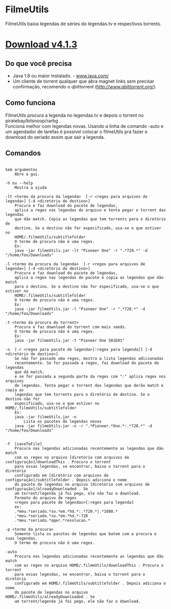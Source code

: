 FilmeUtils
====================

FilmeUtils baixa legendas de séries do legendas.tv e respectivos torrents.   

[Download v4.1.3](https://github.com/beothorn/FilmeUtils/releases/download/4.1.3/filmeUtils.jar)
=============


Do que você precisa  
--------------------- 
 - Java 1.8 ou maior instalado. - www.java.com/  
 - Um cliente de torrent qualquer que abra magnet links sem precisar confirmação, recomendo o qbittorrent (http://www.qbittorrent.org/).  

Como funciona  
---------------------
FilmeUtils procura a legenda no legendas.tv e depois o torrent no piratebay/bitsnoop/rarbg .  
Funciona melhor com legendas novas. Usando a linha de comando -auto e um agendador de tarefas
é possível colocar o filmeUtils pra fazer o download do seriado assim que sair a legenda.  

Comandos  
---------------------

<pre><code>
Sem argumentos  
	Abre a gui.  

-h ou --help  
	Mostra a ajuda  

-lt &lt;termo da procura da legenda&gt;  [-r &lt;regex para arquivos de legenda&gt;] [-d &lt;diretório de destino&gt;]  
	Procura e faz download do pacote de legendas,  
	aplica a regex nas legendas do arquivo e tenta pegar o torrent das legendas  
	que dão match. Copia as legendas que tem torrents para o diretório de  
	destino. Se o destino não for especificado, usa-se o que estiver no   
	HOME/.filmeUtils/subtitlefolder  
	O termo de procura não é uma regex.    
	Ex:  
	java -jar filmeUtils.jar -lt "Pioneer One" -r ".*720.*" -d "/home/foo/Downloads"  

-l &lt;termo da procura da legenda&gt;  [-r &lt;regex para arquivos de legenda&gt;] [-d &lt;diretório de destino&gt;]  
	Procura e faz download do pacote de legendas,   
	aplica a regex nas legendas do pacote e copia as legendas que dão match  
	para o destino. Se o destino não for especificado, usa-se o que estiver no  
	HOME/.filmeUtils/subtitlefolder  
	O termo de procura não é uma regex.
	Ex:  
	java -jar filmeUtils.jar -l "Pioneer One" -r ".*720.*" -d "/home/foo/Downloads"     

-t &lt;termo da procura do torrent&gt;  
	Procura e faz download do torrent com mais seeds.  
	O termo de procura não é uma regex.      
	Ex:  
	java -jar filmeUtils.jar -t "Pioneer One S01E01"  

-n  [-r &lt;regex para pacote de legenda&gt;[:regex para legenda]] [-d &lt;diretório de destino&gt;]  
	Se não for passado uma regex, mostra a lista legendas adicionadas  
	recentemente. Se for passada a regex, faz download do pacote de legendas  
	que dá match,  
	e se for passada a segunda parte da regex com ":" aplica regex nos arquivos  
	de legendas. Tenta pegar o torrent das legendas que derão match e copia as  
	legendas que tem torrents para o diretório de destino. Se o destino não for  
	especificado, usa-se o que estiver no HOME/.filmeUtils/subtitlefolder    
	Ex:  
	java -jar filmeUtils.jar -n  
		Lista os pacotes de legendas novos
	java -jar filmeUtils.jar -n -r ".*Pioneer.*One.*:.*720.*" -d "/home/foo/Downloads"  


-f <diretório com arquivos de configuração> [saveToFile]
	Procura nas legendas adicionadas recentemente as legendas que dão match  
	com as regex no arquivo [diretório com arquivos de configuração]/downloadThis . Procura o torrent  
	para essas legendas, se encontrar, baixa o torrent para o diretório  
	configurado em [diretório com arquivos de configuração]/subtitlefolder . Depois adiciona o nome  
	do pacote de legendas no arquivo [diretório com arquivos de configuração]/alreadyDownloaded . Se  
	um torrent/legenda já foi pego, ele não faz o download.   
	Formato do arquivo de regex  
	&lt;regex para pacote de legendas&gt;[:regex para legenda]  
	ex:  
	.*meu.*seriado.*so.*em.*hd.*:.*720.*|.*1080.*  
	.*meu.*seriado.*so.*em.*hd.*:720  
	.*meu.*seriado.*qqer.*resolucao.*  

-p &lt;termo da procura&gt;  
	Somente lista os pacotes de legendas que batem com a procura e suas legendas.  
	O termo de procura não é uma regex.   
	
-auto
	Procura nas legendas adicionadas recentemente as legendas que dão match  
	com as regex no arquivo HOME/.filmeUtils/downloadThis . Procura o torrent  
	para essas legendas, se encontrar, baixa o torrent para o diretório  
	configurado em HOME/.filmeUtils/subtitlefolder . Depois adiciona o nome  
	do pacote de legendas no arquivo HOME/.filmeUtils/alreadyDownloaded . Se  
	um torrent/legenda já foi pego, ele não faz o download.
</code></pre>
